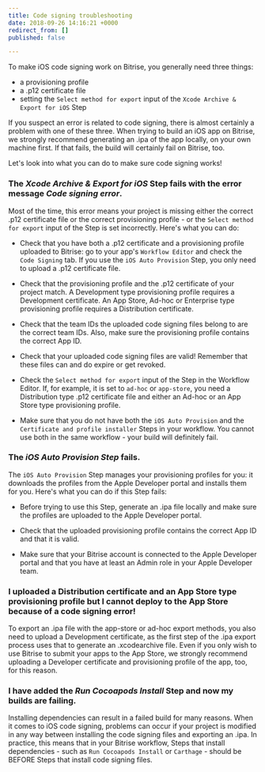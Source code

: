 ```yaml
---
title: Code signing troubleshooting
date: 2018-09-26 14:16:21 +0000
redirect_from: []
published: false

---
```

To make iOS code signing work on Bitrise, you generally need three things:

* a provisioning profile
* a .p12 certificate file
* setting the `Select method for export` input of the `Xcode Archive & Export for iOS` Step

If you suspect an error is related to code signing, there is almost certainly a problem with one of these three. When trying to build an iOS app on Bitrise, we strongly recommend generating an .ipa of the app locally, on your own machine first. If that fails, the build will certainly fail on Bitrise, too.

Let's look into what you can do to make sure code signing works!

### The _Xcode Archive & Export for iOS_ Step fails with the error message _Code signing error_.

Most of the time, this error means your project is missing either the correct .p12 certificate file or the correct provisioning profile - or the `Select method for export` input of the Step is set incorrectly. Here's what you can do:

* Check that you have both a .p12 certificate and a provisioning profile uploaded to Bitrise: go to your app's `Workflow Editor` and check the `Code Signing` tab. If you use the `iOS Auto Provision` Step, you only need to upload a .p12 certificate file.

* Check that the provisioning profile and the .p12 certificate of your project match. A Development type provisioning profile requires a Development certificate. An App Store, Ad-hoc or Enterprise type provisioning profile requires a Distribution certificate.

* Check that the team IDs the uploaded code signing files belong to are the correct team IDs. Also, make sure the provisioning profile contains the correct App ID.

* Check that your uploaded code signing files are valid! Remember that these files can and do expire or get revoked. 

* Check the `Select method for export` input of the Step in the Workflow Editor. If, for example, it is set to `ad-hoc` or `app-store`, you need a Distribution type .p12 certificate file and either an Ad-hoc or an App Store type provisioning profile.

* Make sure that you do not have both the `iOS Auto Provision` and the `Certificate and profile installer` Steps in your workflow. You cannot use both in the same workflow - your build will definitely fail.

### The _iOS Auto Provision Step_ fails.

The `iOS Auto Provision` Step manages your provisioning profiles for you: it downloads the profiles from the Apple Developer portal and installs them for you. Here's what you can do if this Step fails:

* Before trying to use this Step, generate an .ipa file locally and make sure the profiles are uploaded to the Apple Developer portal.

* Check that the uploaded provisioning profile contains the correct App ID and that it is valid.

* Make sure that your Bitrise account is connected to the Apple Developer portal and that you have at least an Admin role in your Apple Developer team.

### I uploaded a Distribution certificate and an App Store type provisioning profile but I cannot deploy to the App Store because of a code signing error! 

To export an .ipa file with the app-store or ad-hoc export methods, you also need to upload a Development certificate, as the first step of the .ipa export process uses that to generate an .xcodearchive file. Even if you only wish to use Bitrise to submit your apps to the App Store, we strongly recommend uploading a Developer certificate and provisioning profile of the app, too, for this reason.

### I have added the _Run Cocoapods Install_ Step and now my builds are failing. 

Installing dependencies can result in a failed build for many reasons. When it comes to iOS code signing, problems can occur if your project is modified in any way between installing the code signing files and exporting an .ipa. In practice, this means that in your Bitrise workflow, Steps that install dependencies - such as `Run Cocoapods Install` or `Carthage` - should be BEFORE Steps that install code signing files. 
